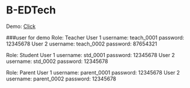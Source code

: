 # B-EDTech



Demo: [Click](https://b-edtech.herokuapp.com/)

###user for demo
Role: Teacher
User 1
username: teach_0001
password: 12345678
User 2
username: teach_0002
password: 87654321

Role: Student
User 1
username: std_0001
password: 12345678
User 2
username: std_0002
password: 12345678

Role: Parent
User 1
username: parent_0001
password: 12345678
User 2
username: parent_0002
password: 12345678

